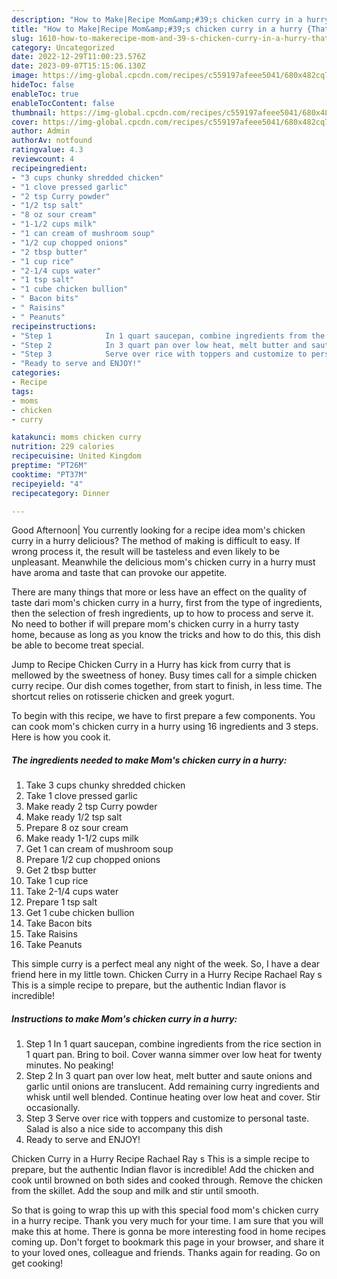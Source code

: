 ```yaml
---
description: "How to Make|Recipe Mom&amp;#39;s chicken curry in a hurry {That is Special"
title: "How to Make|Recipe Mom&amp;#39;s chicken curry in a hurry {That is Special"
slug: 1610-how-to-makerecipe-mom-and-39-s-chicken-curry-in-a-hurry-that-is-special
category: Uncategorized
date: 2022-12-29T11:00:23.576Z
date: 2023-09-07T15:15:06.130Z
image: https://img-global.cpcdn.com/recipes/c559197afeee5041/680x482cq70/moms-chicken-curry-in-a-hurry-recipe-main-photo.jpg
hideToc: false
enableToc: true
enableTocContent: false
thumbnail: https://img-global.cpcdn.com/recipes/c559197afeee5041/680x482cq70/moms-chicken-curry-in-a-hurry-recipe-main-photo.jpg
cover: https://img-global.cpcdn.com/recipes/c559197afeee5041/680x482cq70/moms-chicken-curry-in-a-hurry-recipe-main-photo.jpg
author: Admin
authorAv: notfound
ratingvalue: 4.3
reviewcount: 4
recipeingredient:
- "3 cups chunky shredded chicken"
- "1 clove pressed garlic"
- "2 tsp Curry powder"
- "1/2 tsp salt"
- "8 oz sour cream"
- "1-1/2 cups milk"
- "1 can cream of mushroom soup"
- "1/2 cup chopped onions"
- "2 tbsp butter"
- "1 cup rice"
- "2-1/4 cups water"
- "1 tsp salt"
- "1 cube chicken bullion"
- " Bacon bits"
- " Raisins"
- " Peanuts"
recipeinstructions:
- "Step 1            In 1 quart saucepan, combine ingredients from the rice section in 1 quart pan. Bring to boil. Cover wanna simmer over low heat for twenty minutes. No peaking!"
- "Step 2            In 3 quart pan over low heat, melt butter and saute onions and garlic until onions are translucent. Add remaining curry ingredients and whisk until well blended. Continue heating over low heat and cover. Stir occasionally."
- "Step 3            Serve over rice with toppers and customize to personal taste. Salad is also a nice side to accompany this dish"
- "Ready to serve and ENJOY!"
categories:
- Recipe
tags:
- moms
- chicken
- curry

katakunci: moms chicken curry 
nutrition: 229 calories
recipecuisine: United Kingdom
preptime: "PT26M"
cooktime: "PT37M"
recipeyield: "4"
recipecategory: Dinner

---
```



Good Afternoon| You currently looking for a recipe idea mom&#39;s chicken curry in a hurry delicious? The method of making is difficult to easy. If wrong process it, the result will be tasteless and even likely to be unpleasant. Meanwhile the delicious mom&#39;s chicken curry in a hurry must have aroma and taste that can provoke our appetite.






There are many things that more or less have an effect on the quality of taste dari mom&#39;s chicken curry in a hurry, first from the type of ingredients, then the selection of fresh ingredients, up to how to process and serve it. No need to bother if will prepare mom&#39;s chicken curry in a hurry tasty home, because as long as you know the tricks and how to do this, this dish be able to become treat  special.


Jump to Recipe Chicken Curry in a Hurry has kick from curry that is mellowed by the sweetness of honey. Busy times call for a simple chicken curry recipe. Our dish comes together, from start to finish, in less time. The shortcut relies on rotisserie chicken and greek yogurt.


To begin with this recipe, we have to first prepare a few components. You can cook mom&#39;s chicken curry in a hurry using 16 ingredients and 3 steps. Here is how you cook it.

<!--inarticleads1-->

##### The ingredients needed to make Mom&#39;s chicken curry in a hurry:

1. Take 3 cups chunky shredded chicken
1. Take 1 clove pressed garlic
1. Make ready 2 tsp Curry powder
1. Make ready 1/2 tsp salt
1. Prepare 8 oz sour cream
1. Make ready 1-1/2 cups milk
1. Get 1 can cream of mushroom soup
1. Prepare 1/2 cup chopped onions
1. Get 2 tbsp butter
1. Take 1 cup rice
1. Take 2-1/4 cups water
1. Prepare 1 tsp salt
1. Get 1 cube chicken bullion
1. Take  Bacon bits
1. Take  Raisins
1. Take  Peanuts


This simple curry is a perfect meal any night of the week. So, I have a dear friend here in my little town. Chicken Curry in a Hurry Recipe Rachael Ray s This is a simple recipe to prepare, but the authentic Indian flavor is incredible! 

<!--inarticleads2-->

##### Instructions to make Mom&#39;s chicken curry in a hurry:

1. Step 1            In 1 quart saucepan, combine ingredients from the rice section in 1 quart pan. Bring to boil. Cover wanna simmer over low heat for twenty minutes. No peaking!
1. Step 2            In 3 quart pan over low heat, melt butter and saute onions and garlic until onions are translucent. Add remaining curry ingredients and whisk until well blended. Continue heating over low heat and cover. Stir occasionally.
1. Step 3            Serve over rice with toppers and customize to personal taste. Salad is also a nice side to accompany this dish
1. Ready to serve and ENJOY!

Chicken Curry in a Hurry Recipe Rachael Ray s This is a simple recipe to prepare, but the authentic Indian flavor is incredible! Add the chicken and cook until browned on both sides and cooked through. Remove the chicken from the skillet. Add the soup and milk and stir until smooth. 

So that is going to wrap this up with this special food mom&#39;s chicken curry in a hurry recipe. Thank you very much for your time. I am sure that you will make this at home. There is gonna be more interesting food in home recipes coming up. Don't forget to bookmark this page in your browser, and share it to your loved ones, colleague and friends. Thanks again for reading. Go on get cooking!
